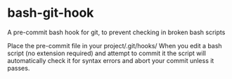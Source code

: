 # bash-git-hook
A pre-commit bash hook for git, to prevent checking in broken bash scripts

Place the pre-commit file in your project/.git/hooks/
When you edit a bash script (no extension required) and attempt to commit it
the script will automatically check it for syntax errors and abort your commit
unless it passes.
